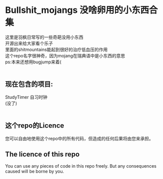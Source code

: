 <h1>Bullshit_mojangs 没啥卵用的小东西合集</h1>
这里是羽枫日常写的一些奇葩没用小东西<br>
开源出来给大家看个乐子<br>
里面的shitmountains能起到很好的治疗低血压的作用<br>
这个repo名字很神奇，因为mojang在瑞典语中是小东西的意思<br>
ps:本来还想用bugjump来着(<br><br>
<h2>现在包含的项目:</h2>
StudyTimer 自习时钟<br>
(没了)<br>
<br>
<h2>这个repo的Licence</h2>
您可以自由地使用这个repo中的所有代码，但造成的任何后果将由您来承担。<br>
<h2>The licence of this repo</h2>
You can use any pieces of code in this repo freely. But any consequences caused will be borne by you.
